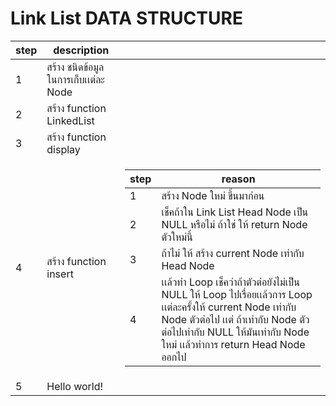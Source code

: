 # Link List DATA STRUCTURE

| step | description                           |                                                                                                                                                                                                                                                                                                                    |
| ---- | ------------------------------------- | ------------------------------------------------------------------------------------------------------------------------------------------------------------------------------------------------------------------------------------------------------------------------------------------------------------------ |
| 1    | สร้าง ชนิดข้อมูล ในการเก็บเเต่ละ Node |                                                                                                                                                                                                                                                                                                                    |
| 2    | สร้าง function LinkedList             |                                                                                                                                                                                                                                                                                                                    |
| 3    | สร้าง function display                |                                                                                                                                                                                                                                                                                                                    |
| 4    | สร้าง function insert                 | <table><thead><tr><th>step</th><th>reason</th></tr></thead><tbody><tr><td>1</td><td>สร้าง Node ใหม่ ขึ้นมาก่อน</td></tr><tr><td>2</td><td>เช็คถ้าใน Link List Head Node เป็น NULL หรือไม่ ถ้าใช่ ให้ return Node ตัวใหม่นี้</td></tr><tr><td>3</td><td>ถ้าไม่ ให้ สร้าง current Node เท่ากับ Head Node </td></tr><tr><td>4</td><td>เเล้วทำ Loop เช็คว่าถ้าตัวต่อยังไม่เป็น NULL ให้ Loop ไปเรื่อยเเล้วการ Loop เเต่ละครั้งให้ current Node เท่ากับ Node ตัวต่อไป เเต่ ถ้าเท่ากับ Node ตัวต่อไปเท่ากับ NULL ให้มันเท่ากับ Node ใหม่ เเล้วทำการ return Head Node ออกไป</td></tr></tbody></table> |
| 5    | Hello world!                          |
